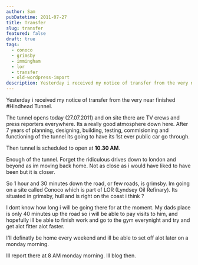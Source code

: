 ```yaml
---
author: Sam
pubDatetime: 2011-07-27
title: Transfer
slug: transfer
featured: false
draft: true
tags:
  - conoco
  - grimsby
  - immingham
  - lor
  - transfer
  - old-wordpress-import
description: Yesterday i received my notice of transfer from the very near finished Hindhead Tunnel
---
```


Yesterday i received my notice of transfer from the very near finished #Hindhead Tunnel.

The tunnel opens today (27.07.2011) and on site there are TV crews and press reporters everywhere. Its a really good atmosphere down here. After 7 years of planning, designing, building, testing, commisioning and functioning of the tunnel its going to have its 1st ever public car go through. 

Then tunnel is scheduled to open at **10.30 AM**.

Enough of the tunnel. Forget the ridiculous drives down to london and beyond as im moving back home. Not as close as i would have liked to have been but it is closer.

So 1 hour and 30 minutes down the road, or few roads, is grimsby. Im going on a site called Conoco which is part of LOR (Lyndsey Oil Refinary). Its situated in grimsby, hull and is right on the coast i think ?

I dont know how long i will be going there for at the moment. My dads place is only 40 minutes up the road so i will be able to pay visits to him, and hopefully ill be able to finish work and go to the gym everynight and try and get alot fitter alot faster. 

I'll definatly be home every weekend and ill be able to set off alot later on a monday morning.

Ill report there at 8 AM monday morning. Ill blog then.